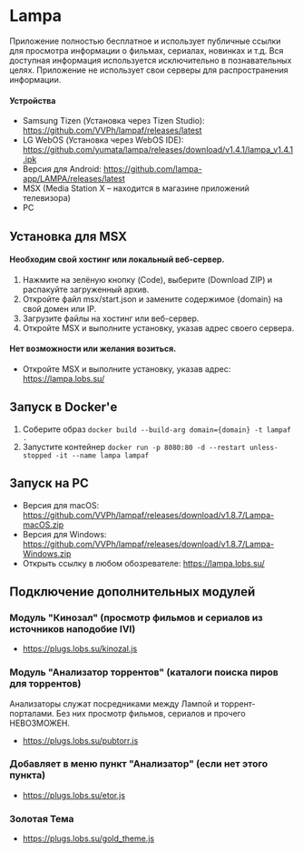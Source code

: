 # Lampa
Приложение полностью бесплатное и использует публичные ссылки для просмотра информации о фильмах, сериалах, новинках и т.д. Вся доступная информация используется исключительно в познавательных целях. Приложение не использует свои серверы для распространения информации.

#### Устройства
* Samsung Tizen (Установка через Tizen Studio): https://github.com/VVPh/lampaf/releases/latest
* LG WebOS (Установка через WebOS IDE): https://github.com/yumata/lampa/releases/download/v1.4.1/lampa_v1.4.1.ipk
* Версия для Android: https://github.com/lampa-app/LAMPA/releases/latest
* MSX (Media Station X – находится в магазине приложений телевизора)
* PC

## Установка для MSX
#### Необходим свой хостинг или локальный веб-сервер.
1. Нажмите на зелёную кнопку (Code), выберите (Download ZIP) и распакуйте загруженный архив.
2. Откройте файл msx/start.json и замените содержимое {domain} на свой домен или IP.
3. Загрузите файлы на хостинг или веб-сервер.
4. Откройте MSX и выполните установку, указав адрес своего сервера.

#### Нет возможности или желания возиться.
* Откройте MSX и выполните установку, указав адрес: https://lampa.lobs.su/

## Запуск в Docker'е
1. Соберите образ `docker build --build-arg domain={domain} -t lampaf . `
2. Запустите контейнер `docker run -p 8080:80 -d --restart unless-stopped -it --name lampa lampaf`

## Запуск на PC
* Версия для macOS: https://github.com/VVPh/lampaf/releases/download/v1.8.7/Lampa-macOS.zip
* Версия для Windows: https://github.com/VVPh/lampaf/releases/download/v1.8.7/Lampa-Windows.zip
* Открыть ссылку в любом обозревателе: https://lampa.lobs.su/

## Подключение дополнительных модулей
### Модуль "Кинозал" (просмотр фильмов и сериалов из источников наподобие IVI)
* https://plugs.lobs.su/kinozal.js

### Модуль "Анализатор торрентов" (каталоги поиска пиров для торрентов)
Анализаторы служат посредниками между Лампой и торрент-порталами. Без них просмотр фильмов, сериалов и прочего НЕВОЗМОЖЕН.
* https://plugs.lobs.su/pubtorr.js

### Добавляет в меню пункт "Анализатор" (если нет этого пункта)
* https://plugs.lobs.su/etor.js

### Золотая Тема
* https://plugs.lobs.su/gold_theme.js

